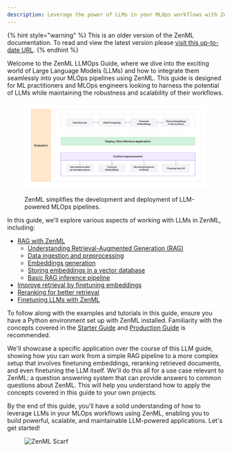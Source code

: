 ```yaml
---
description: Leverage the power of LLMs in your MLOps workflows with ZenML.
---
```


{% hint style="warning" %}
This is an older version of the ZenML documentation. To read and view the latest version please [visit this up-to-date URL](https://docs.zenml.io).
{% endhint %}


Welcome to the ZenML LLMOps Guide, where we dive into the exciting world of Large Language Models (LLMs) and how to integrate them seamlessly into your MLOps pipelines using ZenML. This guide is designed for ML practitioners and MLOps engineers looking to harness the potential of LLMs while maintaining the robustness and scalability of their workflows.

<figure><img src="/docs/book/.gitbook/assets/rag-overview.png" alt=""><figcaption><p>ZenML simplifies the development and deployment of LLM-powered MLOps pipelines.</p></figcaption></figure>

In this guide, we'll explore various aspects of working with LLMs in ZenML, including:

* [RAG with ZenML](rag/rag-with-zenml.md)
  * [Understanding Retrieval-Augmented Generation (RAG)](rag/understanding-rag.md)
  * [Data ingestion and preprocessing](rag/data-ingestion.md)
  * [Embeddings generation](rag/embeddings-generation.md)
  * [Storing embeddings in a vector database](rag/storing-embeddings-in-a-vector-database.md)
  * [Basic RAG inference pipeline](rag/basic-rag-inference-pipeline.md)
* [Improve retrieval by finetuning embeddings](finetuning-embeddings/finetuning-embeddings.md)
* [Reranking for better retrieval](reranking/reranking.md)
* [Finetuning LLMs with ZenML](finetuning-llms/finetuning-llms.md)

To follow along with the examples and tutorials in this guide, ensure you have a
Python environment set up with ZenML installed. Familiarity with the concepts
covered in the [Starter Guide](../starter-guide/) and [Production
Guide](../production-guide/) is recommended.

We'll showcase a specific application over the course of this LLM guide, showing
how you can work from a simple RAG pipeline to a more complex setup that
involves
finetuning embeddings, reranking retrieved documents, and even finetuning the
LLM itself. We'll do this all for a use case relevant to ZenML: a question
answering system that can provide answers to common questions about ZenML. This
will help you understand how to apply the concepts covered in this guide to your
own projects.

By the end of this guide, you'll have a solid understanding of how to leverage
LLMs in your MLOps workflows using ZenML, enabling you to build powerful,
scalable, and maintainable LLM-powered applications. Let's get started!

<figure><img src="https://static.scarf.sh/a.png?x-pxid=f0b4f458-0a54-4fcd-aa95-d5ee424815bc" alt="ZenML Scarf"><figcaption></figcaption></figure>
